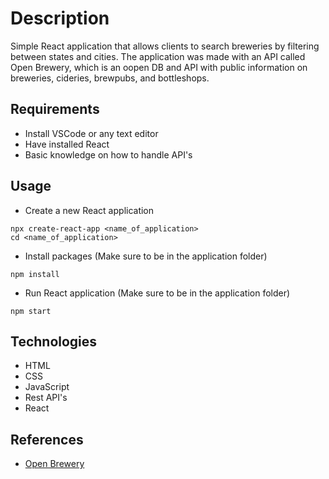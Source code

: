 # Description
Simple React application that allows clients to search breweries by filtering between states and cities. The application was made with an API called Open Brewery, which is an oopen DB and API with public information on breweries, cideries, brewpubs, and bottleshops.

## Requirements
- Install VSCode or any text editor
- Have installed React
- Basic knowledge on how to handle API's

## Usage
- Create a new React application
```terminal
npx create-react-app <name_of_application>
cd <name_of_application>
```

- Install packages (Make sure to be in the application folder)
```terminal
npm install
```

- Run React application (Make sure to be in the application folder)
```terminal
npm start
```

## Technologies
* HTML
* CSS
* JavaScript
* Rest API's
* React


## References
* [Open Brewery](https://www.openbrewerydb.org/)




